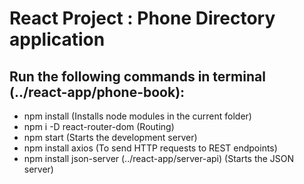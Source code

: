 # React Project : Phone Directory application
## Run the following commands in terminal (../react-app/phone-book): <br>
- npm install (Installs node modules in the current folder)
- npm i -D react-router-dom (Routing)
- npm start (Starts the development server)
- npm install axios (To send HTTP requests to REST endpoints)
- npm install json-server (../react-app/server-api) (Starts the JSON server)


